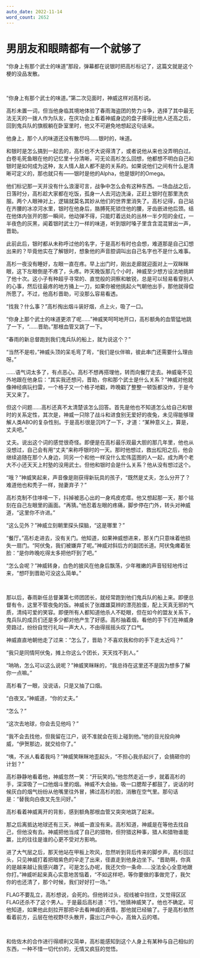 ```yaml
---
auto_date: 2022-11-14
word_count: 2652
---
```


# 男朋友和眼睛都有一个就够了

“你身上有那个武士的味道”那段，弹幕都在说银时把高杉标记了，这篇文就是这个梗的没品发散。

<br>

“你身上有那个武士的味道。”第二次见面时，神威这样对高杉说。

高杉未置一词，但当他身临其境地体验了春雨海盗团的势力斗争，选择了其中最无法无天的一拨人作为队友，在庆功会上看着神威身边的盘子摞得比他人还高之后，回到鬼兵队的旗舰躺在卧室里时，他又不可避免地想起这句话来。

他身上，那个人的味道还没有散尽吗……银时的，味道。

和银时是怎么搞到一起去的，高杉也不大说得清了，或者说他从来也没弄明白过。白卷毛死鱼眼在他的记忆里十分清晰，可无论高杉怎么回想，他都想不明白自己和银时是如何成为这种，友人情人敌人都不是的关系的。如果说他们之间有什么是清晰可定义的，那也就只有——银时是他的Alpha，他是银时的Omega。

他们标记那一天并没有什么浪漫可言，战争中怎么会有这种东西。一场血战之后，日落时分，高杉趁大家都在吃饭，孤身一人去河边洗澡，正赶上银时在那里洗衣服。两个人眼神对上，逻辑就莫名其妙从他们的世界里消失了。高杉记得，自己站在齐腰的冰凉河水里，银时在他身后，胳膊死死锁住他的腰，牙齿嵌进他后颈。结在他体内张开的那一瞬间，他动弹不得，只能盯着远处的丛林一半夕阳的金红，一半夜色的灰黑，闻着银时武士刀一样的味道，听到银时嗓子里含含混混冒出一声，晋助。

此前此后，银时都从未称呼过他的名字，于是高杉有时也会想，难道那是自己幻想出来的？毕竟他实在了解银时，想象他的声音腔调叫出自己名字也不是什么难事。

高杉一夜没有睡好，左眼一直在疼。早上出门时，刚出走廊就迎面对上一双眯眯眼，这下左眼倒是不疼了，头疼。昨天晚饭那几个小时，神威至少想方设法地挑衅了他十次。这小子有种超乎寻常的、直觉般的洞察和敏锐，总是可以轻易看穿别人的心事，然后往最疼的地方捅上一刀，如果你被他挑起火气朝他出手，那他就得偿所愿了。不过，他高杉晋助，可没那么容易看透。

“找我？什么事？”高杉掏出烟斗装好烟，点上火，吸了一口。

“你身上那个武士的味道更浓了呢……”神威笑呵呵地开口，高杉额角的血管猛地跳了一下，“……晋助。”那根血管又跳了一下。

“春雨的新总督跑到我们鬼兵队的船上，就为说这个？”

“当然不是啦，”神威头顶的呆毛弯了弯，“我们是伙伴嘛，彼此串门还需要什么理由呀。”

……语气词太多了，有点恶心。高杉不想再搭理他，转而向餐厅走去。神威毫不见外地跟在他身后：“其实我还想问，晋助，你和那个武士是什么关系？”神威对他就像神经病玩扫雷，一个格子又一个格子地戳，昨晚戳了整整一顿饭都没炸，于是今天又来了。

但这个问题……高杉还真不太清楚该怎么回答。首先是他也不知道怎么给自己和银时的关系定性，其次是，神威一只除了战斗和进食别无爱好的夜兔，未见得能够理解人类ABO的复杂性别。于是高杉很是沉吟了一下，才道：“某种意义上，算是，丈夫吧。”

丈夫。说出这个词的感觉很奇怪。即便是在高杉最乐观最大胆的那几年里，他也从没想过，自己会有用“丈夫”来称呼银时的一天。那时他想过，救出松阳之后，他会继续追随在那个人身边，同另一个和他一样没什么宏伟蓝图的人一起，成为两个老大不小还天天上村塾的没用武士。但他和银时会是什么关系？他从没有想过这个。

“哦？”神威笑起来，声音像是刚获得新玩具的孩子，“既然是丈夫，怎么分开了？难道他也和秃子一样，抛妻弃子？”

高杉克制不住哆嗦一下，抖掉被恶心出的一身鸡皮疙瘩。他又想起那一天，那个铭刻在自己左眼里的画面。“再猜。”他忍着左眼的疼痛，脚步停在门外，转头对神威道，“这里你不许进。”

“这么见外？”神威立刻朝里探头探脑，“这是哪里？”

“餐厅。”高杉走进去，没有关门。他知道，如果神威想进来，那关门只意味着他损失一扇门。“阿伏兔，我们被嫌弃了呢。”神威对斜后方的副团长道。阿伏兔瘫着张脸：“是你昨晚吃得太多把他吓到了吧。”

“怎么会呢？”神威转身，白色的披风在他身后飘荡，少年稚嫩的声音轻轻地传过来，“想吓到晋助可没这么简单。”

<br>

那以后，春雨新任总督兼第七师团团长，就经常跑到他们鬼兵队的船上来。即便总督有令，这里不管夜兔的饭。神威长了张雌雄莫辨的漂亮脸蛋，配上天真无邪的气质，清纯可爱的笑容。即便所有人都知道他杀人不眨眼，但在如今的盟友关系下，鬼兵队的成员们还是多少都对他产生了好感。高杉抽着烟，看他的手下们在神威身旁路过，纷纷自觉行礼叫一声大人，不由得摇摇头叹了口气。

神威直直地朝他走了过来：“怎么了，晋助？不喜欢我和你的手下走太近吗？”

“我只是同情阿伏兔，摊上你这么个团长，天天找不到人。”

“呐呐，怎么可以这么说呢？”神威笑眯眯的，“我总待在这里还不是因为想多了解你一点嘛。”

高杉看了一眼，没说话，只是又抽了口烟。

“白夜叉。”神威道，“你的丈夫。”

“怎么？”

“这次去地球，你会去见他吗？”

“我不会去找他，但我留在江户，说不准就会在街上碰到他。”他的目光投向神威，“伊贺那边，就交给你了。”

“咦，不派人看着我吗？”神威笑眯眯地歪起头，“不担心我杀起兴了，会搞砸你的计划？”

高杉静静地看着他，神威忽然一笑：“开玩笑的。”他忽然走近一步，就着高杉的手，深深吸了一口他烟斗里的烟。神威不大会抽，吸一口腮帮子都鼓了，说话的时候灰白的烟气纷纷从他嘴里往外冒，拂过高杉的脸，消散在空气里。那句话是：“替我向白夜叉先生问好。”

高杉看着神威离开的背影，感到额角那根血管又突突地跳了起来。

那之后离抵达地球还有三天，神威一直没有来。高杉知道，神威是在等他去找自己，但他没有去。神威把他当成了自己的猎物，但狩猎这种事，猎人和猎物谁能赢，比的往往是谁的心更不受对方影响。

进了大气层之后，那天他站在甲板上吹风，忽然听到背后传来的脚步声，高杉回过头，只见神威打着把暗紫色的伞走了出来，径直走到他身边坐下。“晋助啊，你真的是越来越让我感兴趣了。可是怎么办呢，我还欠你一条命……没法全心全意地跟你打。”神威听起来真心实意地苦恼着，“不如这样吧，等你要做的事做完了，我欠你的也还清了，那个时候，我们好好打一场。”

FLAG不要乱立，高杉想说，会死的。但他转过头，视线被伞挡住，又觉得区区FLAG还杀不了这个男人。于是最后高杉道：“行。”他猜神威笑了。他也不确定。可他知道，如果他此刻拉开那把伞去看神威的表情，那他就已经输了。于是高杉依然看着前方，云层在他视野尽头散开，露出江户中心，高耸入云的塔。

<br>

和佐佐木的合作进行得顺利又简单，高杉能感知到这个人身上有某种与自己相似的东西，一种不惜一切代价的，无情又疯狂的觉悟。
